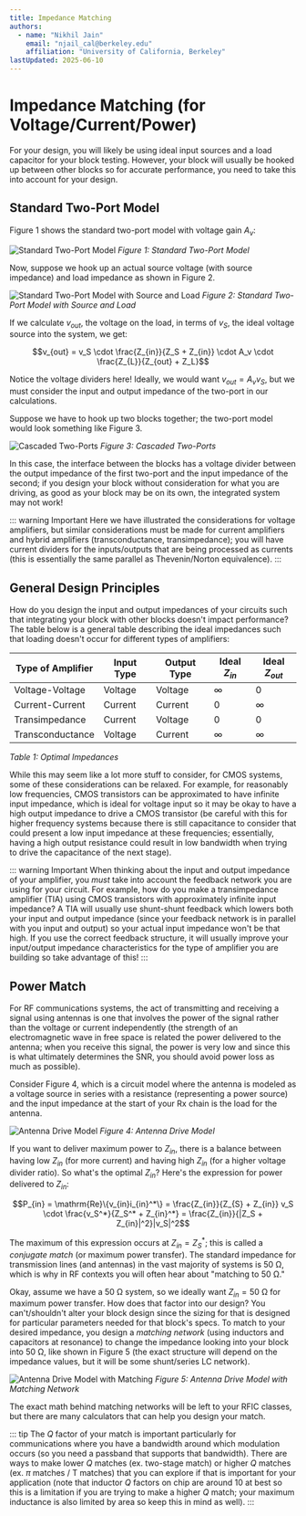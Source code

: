```yaml
---
title: Impedance Matching
authors:
  - name: "Nikhil Jain"
    email: "njail_cal@berkeley.edu"
    affiliation: "University of California, Berkeley"
lastUpdated: 2025-06-10
---
```


# Impedance Matching (for Voltage/Current/Power)

For your design, you will likely be using ideal input sources and a load capacitor for your block testing. However, your block will usually be hooked up between other blocks so for accurate performance, you need to take this into account for your design.

## Standard Two-Port Model

Figure 1 shows the standard two-port model with voltage gain $A_v$:

![Standard Two-Port Model](/images/impedance_matching/Two_Port.png)
*Figure 1: Standard Two-Port Model*

Now, suppose we hook up an actual source voltage (with source impedance) and load impedance as shown in Figure 2.

![Standard Two-Port Model with Source and Load](/images/impedance_matching/Two_Port_with_Source_Load.png)
*Figure 2: Standard Two-Port Model with Source and Load*

If we calculate $v_{out}$, the voltage on the load, in terms of $v_S$, the ideal voltage source into the system, we get:

$$v_{out} = v_S \cdot \frac{Z_{in}}{Z_S + Z_{in}} \cdot A_v \cdot \frac{Z_{L}}{Z_{out} + Z_L}$$

Notice the voltage dividers here! Ideally, we would want $v_{out} = A_v v_{S}$, but we must consider the input and output impedance of the two-port in our calculations.

Suppose we have to hook up two blocks together; the two-port model would look something like Figure 3.

![Cascaded Two-Ports](/images/impedance_matching/Two_Port_Cascade.png)
*Figure 3: Cascaded Two-Ports*

In this case, the interface between the blocks has a voltage divider between the output impedance of the first two-port and the input impedance of the second; if you design your block without consideration for what you are driving, as good as your block may be on its own, the integrated system may not work!

::: warning Important
Here we have illustrated the considerations for voltage amplifiers, but similar considerations must be made for current amplifiers and hybrid amplifiers (transconductance, transimpedance); you will have current dividers for the inputs/outputs that are being processed as currents (this is essentially the same parallel as Thevenin/Norton equivalence).
:::

## General Design Principles

How do you design the input and output impedances of your circuits such that integrating your block with other blocks doesn't impact performance? The table below is a general table describing the ideal impedances such that loading doesn't occur for different types of amplifiers:

| Type of Amplifier | Input Type | Output Type | Ideal $Z_{in}$ | Ideal $Z_{out}$ |
|-------------------|------------|-------------|----------------|-----------------|
| Voltage-Voltage   | Voltage    | Voltage     | $\infty$       | $0$             |
| Current-Current   | Current    | Current     | $0$            | $\infty$        |
| Transimpedance    | Current    | Voltage     | $0$            | $0$             |
| Transconductance  | Voltage    | Current     | $\infty$       | $\infty$        |

*Table 1: Optimal Impedances*

While this may seem like a lot more stuff to consider, for CMOS systems, some of these considerations can be relaxed. For example, for reasonably low frequencies, CMOS transistors can be approximated to have infinite input impedance, which is ideal for voltage input so it may be okay to have a high output impedance to drive a CMOS transistor (be careful with this for higher frequency systems because there is still capacitance to consider that could present a low input impedance at these frequencies; essentially, having a high output resistance could result in low bandwidth when trying to drive the capacitance of the next stage).

::: warning Important
When thinking about the input and output impedance of your amplifier, you *must* take into account the feedback network you are using for your circuit. For example, how do you make a transimpedance amplifier (TIA) using CMOS transistors with approximately infinite input impedance? A TIA will usually use shunt-shunt feedback which lowers both your input and output impedance (since your feedback network is in parallel with you input and output) so your actual input impedance won't be that high. If you use the correct feedback structure, it will usually improve your input/output impedance characteristics for the type of amplifier you are building so take advantage of this!
:::

## Power Match

For RF communications systems, the act of transmitting and receiving a signal using antennas is one that involves the power of the signal rather than the voltage or current independently (the strength of an electromagnetic wave in free space is related the power delivered to the antenna; when you receive this signal, the power is very low and since this is what ultimately determines the SNR, you should avoid power loss as much as possible).

Consider Figure 4, which is a circuit model where the antenna is modeled as a voltage source in series with a resistance (representing a power source) and the input impedance at the start of your Rx chain is the load for the antenna.

![Antenna Drive Model](/images/impedance_matching/Antenna.png)
*Figure 4: Antenna Drive Model*

If you want to deliver maximum power to $Z_{in}$, there is a balance between having low $Z_{in}$ (for more current) and having high $Z_{in}$ (for a higher voltage divider ratio). So what's the optimal $Z_{in}$? Here's the expression for power delivered to $Z_{in}$:

$$P_{in} = \mathrm{Re}\{v_{in}i_{in}^*\} = \frac{Z_{in}}{Z_{S} + Z_{in}} v_S \cdot \frac{v_S^*}{Z_S^* + Z_{in}^*} = \frac{Z_{in}}{|Z_S + Z_{in}|^2}|v_S|^2$$

The maximum of this expression occurs at $Z_{in} = Z_S^*$; this is called a *conjugate match* (or maximum power transfer). The standard impedance for transmission lines (and antennas) in the vast majority of systems is $50\ \mathrm{\Omega}$, which is why in RF contexts you will often hear about "matching to $50\ \mathrm{\Omega}$."

Okay, assume we have a $50\ \mathrm{\Omega}$ system, so we ideally want $Z_{in} = 50\ \mathrm{\Omega}$ for maximum power transfer. How does that factor into our design? You can't/shouldn't alter your block design since the sizing for that is designed for particular parameters needed for that block's specs. To match to your desired impedance, you design a *matching network* (using inductors and capacitors at resonance) to change the impedance looking into your block into $50\ \mathrm{\Omega}$, like shown in Figure 5 (the exact structure will depend on the impedance values, but it will be some shunt/series LC network).

![Antenna Drive Model with Matching](/images/impedance_matching/Antenna_Match.png)
*Figure 5: Antenna Drive Model with Matching Network*

The exact math behind matching networks will be left to your RFIC classes, but there are many calculators that can help you design your match.

::: tip
The $Q$ factor of your match is important particularly for communications where you have a bandwidth around which modulation occurs (so you need a passband that supports that bandwidth). There are ways to make lower $Q$ matches (ex. two-stage match) or higher $Q$ matches (ex. $\pi$ matches / T matches) that you can explore if that is important for your application (note that inductor $Q$ factors on chip are around $10$ at best so this is a limitation if you are trying to make a higher $Q$ match; your maximum inductance is also limited by area so keep this in mind as well).
::: 